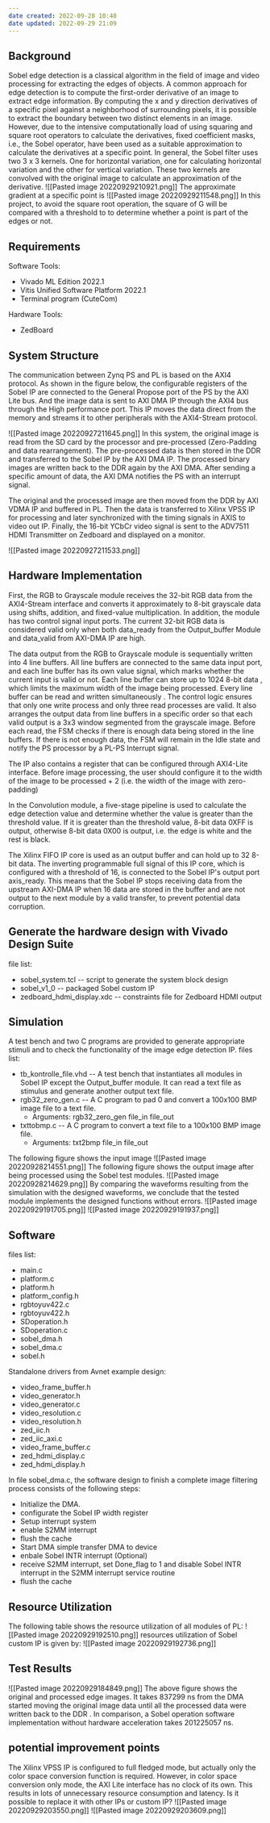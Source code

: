 ```yaml
---
date created: 2022-09-28 10:40
date updated: 2022-09-29 21:09
---
```


## Background

Sobel edge detection is a classical algorithm in the field of image and video processing for extracting the edges of objects. A common approach for edge detection is to compute the first-order derivative of an image to extract edge information. By computing the x and y direction derivatives of a specific pixel against a neighborhood of surrounding pixels, it is possible to extract the boundary between two distinct elements in an image. However, due to the intensive computationally load  of using squaring and square root operators to calculate the derivatives,  fixed coefficient masks, i.e., the Sobel operator, have been used as a suitable approximation to calculate the derivatives at a specific point.
In general, the Sobel filter uses two 3 x 3 kernels. One for horizontal variation, one for calculating horizontal variation and the other for vertical variation. These two kernels are convolved with the original image to calculate an approximation of the derivative.
![[Pasted image 20220929210921.png]]
The approximate gradient at a specific point is
![[Pasted image 20220929211548.png]]
In this project, to avoid the square root operation, the square of G will be compared with a threshold to to determine whether a point is part of the edges or not.
## Requirements

Software Tools:

- Vivado ML Edition  2022.1
- Vitis Unified Software Platform 2022.1
- Terminal program (CuteCom)

Hardware Tools:

- ZedBoard

## System Structure

The communication between Zynq PS and PL is based on the AXI4 protocol. As shown in the figure below, the configurable registers of the Sobel IP are connected to the General Propose port of the PS by the AXI Lite bus. And the image data is sent to AXI DMA IP through the AXI4 bus through the High performance port. This IP moves the data direct from the memory and streams it to other peripherals with the AXI4-Stream protocol.

![[Pasted image 20220927211645.png]]
In this system, the original image is read from the SD card by the processor and pre-processed (Zero-Padding and data rearrangement). The pre-processed data is then stored in the DDR and transferred to the Sobel IP by the AXI DMA IP. The processed binary images are written back to the DDR again by the AXI DMA. After sending a specific amount of data, the AXI DMA notifies the PS with an interrupt signal.

The original and the processed image are then moved from the DDR by AXI VDMA IP and buffered in PL. Then the data is transferred to Xilinx VPSS IP for processing and later synchronized with the timing signals in AXIS to video out IP. Finally, the 16-bit YCbCr video signal is sent to the ADV7511 HDMI Transmitter on  Zedboard and displayed on a monitor.

![[Pasted image 20220927211533.png]]

## Hardware Implementation

First, the RGB to Grayscale module receives the 32-bit RGB data from the AXI4-Stream interface and converts it approximately to 8-bit grayscale data using shifts, addition, and fixed-value multiplication. In addition, the module has two control signal input ports. The current 32-bit RGB data is considered valid only when both data_ready from the Output_buffer Module and data_valid from AXI-DMA IP are high.

The data output from the RGB to Grayscale module is sequentially written into 4 line buffers. All line buffers are connected to the same data input port, and each line buffer has its own value signal, which marks whether the current input is valid or not. Each line buffer can store up to 1024 8-bit data , which limits the maximum width of the image being processed. Every line buffer can be read and written simultaneously . The control logic ensures that only one write process and only three read processes are valid. It also arranges the output data from line buffers in a specific order so that each valid output is a 3x3 window segmented from the grayscale image. Before each read, the FSM checks if there is enough data being stored in the line buffers. If there is not enough data, the FSM will remain in the Idle state and notify the PS processor by a PL-PS Interrupt signal.

The IP also contains a register that can be configured through AXI4-Lite interface. Before image processing, the user should configure it to the width of the image to be processed + 2 (i.e. the width of the image with zero-padding)

In the Convolution module, a five-stage pipeline is used to calculate the edge detection value and determine whether the value is greater than the threshold value. If it is greater than the threshold value, 8-bit data 0XFF is output, otherwise 8-bit data 0X00 is output, i.e. the edge is white and the rest is black.

The Xilinx FIFO IP core is used as an output buffer and can hold up to 32 8-bit data. The inverting programmable full signal of this IP core, which is configured with a threshold of 16, is connected to the Sobel IP's output port axis_ready. This means that the Sobel IP stops receiving data from the upstream AXI-DMA IP when 16 data are stored in the buffer and are not output to the next module by a valid transfer, to prevent potential data corruption.

## Generate the hardware design with Vivado Design Suite

file list:

- sobel_system.tcl -- script to generate the system block design
- sobel_v1_0 -- packaged Sobel custom IP
- zedboard_hdmi_display.xdc -- constraints file for Zedboard HDMI output

## Simulation

A test bench and two C programs are provided to generate appropriate stimuli and to check the functionality of the image edge detection IP.
files list:

- tb_kontrolle_file.vhd -- A test bench that instantiates all modules in Sobel IP except the Output_buffer module. It can read a text file as stimulus and generate another output text file.
- rgb32_zero_gen.c -- A C program to pad 0 and convert a 100x100 BMP image file to a text file.
  - Arguments: rgb32_zero_gen file_in file_out
- txttobmp.c -- A C program to convert a text file to a 100x100 BMP image file.
  - Arguments: txt2bmp file_in file_out

The following figure shows the input image
![[Pasted image 20220928214551.png]]
The following figure shows the output image after being processed using the Sobel test modules.
![[Pasted image 20220928214629.png]]
By comparing the waveforms resulting from the simulation with the designed waveforms, we conclude that the tested module implements the designed functions without errors.
![[Pasted image 20220929191705.png]]
![[Pasted image 20220929191937.png]]

## Software

files list:

- main.c
- platform.c
- platform.h
- platform_config.h
- rgbtoyuv422.c
- rgbtoyuv422.h
- SDoperation.h
- SDoperation.c
- sobel_dma.h
- sobel_dma.c
- sobel.h

Standalone drivers from Avnet example design:

- video_frame_buffer.h
- video_generator.h
- video_generator.c
- video_resolution.c
- video_resolution.h
- zed_iic.h
- zed_iic_axi.c
- video_frame_buffer.c
- zed_hdmi_display.c
- zed_hdmi_display.h

In file sobel_dma.c, the software design to finish a complete image filtering process consists of the following steps:

- Initialize the DMA.
- configurate the Sobel IP width register
- Setup interrupt system
- enable S2MM interrupt
- flush the cache
- Start DMA simple transfer DMA to device
- enbale Sobel INTR interrupt (Optional)
- receive S2MM interrupt, set Done_flag to 1 and disable Sobel INTR interrupt in the S2MM interrupt service routine
- flush the cache

## Resource Utilization

The following table shows the resource utilization of all modules of PL:
![[Pasted image 20220929192510.png]]
resources utilization of Sobel custom IP is given by:
![[Pasted image 20220929192736.png]]

## Test Results

![[Pasted image 20220929184849.png]]
The above figure shows the original and processed edge images.
It takes 837299 ns from the DMA started moving the original image data until all the processed data were written back to the DDR . In comparison, a Sobel operation software implementation without hardware acceleration takes 201225057 ns.

## potential improvement points

The Xilinx VPSS IP is configured to full fledged mode, but actually only the color space conversion function is required. However, in color space conversion only mode, the AXI Lite interface has no clock of its own. This results in lots of unnecessary resource consumption and latency.
Is it possible to replace it with other IPs or custom IP?
![[Pasted image 20220929203550.png]]
![[Pasted image 20220929203609.png]]
